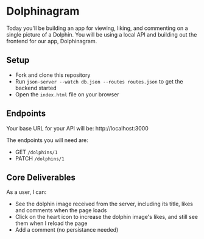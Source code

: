 # Dolphinagram

Today you'll be building an app for viewing, liking, and commenting on a single picture of a Dolphin. You will be using a local API and building out the frontend for our app, Dolphinagram.


## Setup

- Fork and clone this repository
- Run `json-server --watch db.json --routes routes.json` to get the backend started
- Open the `index.html` file on your browser

## Endpoints

Your base URL for your API will be: http://localhost:3000

The endpoints you will need are:

- GET `/dolphins/1`
- PATCH `/dolphins/1`

## Core Deliverables

As a user, I can:

- See the dolphin image received from the server, including its title, likes and comments when the page loads
- Click on the heart icon to increase the dolphin image's likes, and still see them when I reload the page
- Add a comment (no persistance needed)
